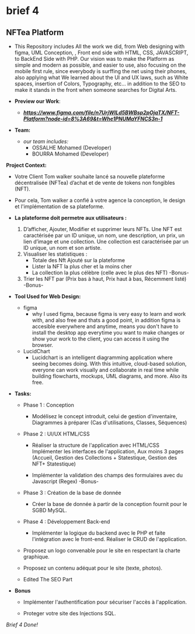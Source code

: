 # brief 4
## NFTea Platform
* This Repository includes All the work we did, from Web designing with figma, UML Conception, 
    , Front end side with HTML, CSS, JAVASCRIPT, to BackEnd Side with PHP.
    Our vision was to make the Platform as simple and modern as possible, and easier to use, also focusing on the mobile first rule, since everybody is surffing the net using their phones, also applying what We learned about the UI and UX laws, such as White spaces, insertion of Colors, Typography, etc...
    in addition to the SEO to make it stands in the front when someone searches for Digital Arts.

* **Preview our Work**:
    - ***https://www.figma.com/file/n7UrjWILd5BWBsp2pOjqTX/NFT-Platform?node-id=8%3A69&t=Whe1PNUMaYFNCS3n-1***

* **Team:**
    * *our team includes:*
        - OSSALHE Mohamed (Developer)
        - BOURRA Mohamed (Developer)

**Project Context:**
* Votre Client Tom walker souhaite lancé sa nouvelle plateforme décentralisée (NFTea) d’achat et de vente de tokens non fongibles (NFT).

* ​Pour cela, Tom walker a confié à votre agence la conception, le design et l'implémentation de sa plateforme.

* **La plateforme doit permetre aux utilisateurs :**
    1. D’afficher, Ajouter, Modifier et supprimer leurs NFTs. Une NFT est caractérisée par un ID unique, un nom, une description, un prix, un lien d’image et une collection. Une collection est caractérisée par un ID unique, un nom et son artiste.
    2. Visualiser les statistiques :
        + Totale des Nft Ajouté sur la plateforme
        + Lister la NFT la plus cher et la moins cher
        + La collection la plus célèbre (celle avec le plus des NFT) -Bonus-
    3. Trier les NFT par (Prix bas à haut, Prix haut à bas, Récemment listé) -Bonus-

* **Tool Used for Web Design:**
    * figma
        - why I used figma, because figma is very easy to learn and work with, and also free and thats a good point, in addition figma is accesible everywhere and anytime, means you don't have to install
    the desktop app everytime you want to make changes or show your
    work to the client, you can access it using the browser.
    * LucidChart
        - Lucidchart is an intelligent diagramming application where seeing becomes doing. With this intuitive, cloud-based solution, everyone can work visually and collaborate in real time while building flowcharts, mockups, UML diagrams, and more. Also its free.

* **Tasks:**
    - Phase 1 : Conception
        + Modélisez le concept introduit, celui de gestion d'inventaire, Diagrammes à préparer (Cas d'utilisations, Classes, Séquences)

    - Phase 2 : UI/UX HTML/CSS
        + Réaliser la structure de l'application avec HTML/CSS Implémenter les interfaces de l'application, Aux moins 3 pages (Accueil, Gestion des Collections + Statestique, Gestion des NFT+ Statestique)

        + Implémenter la validation des champs des formulaires avec du Javascript (Regex) -Bonus-

    - Phase 3 : Création de la base de donnée
        + Créer la base de donnée à partir de la conception fournit pour le SGBD MySQL.


    - Phase 4 : Développement Back-end
        + Implémenter la logique du backend avec le PHP et faite l'intégration avec le front-end. Réaliser le CRUD de l'application.

    - Proposez un logo convenable pour le site en respectant la charte graphique.

    - Proposez un contenu adéquat pour le site (texte, photos).

    - Edited The SEO Part

* **Bonus**
    - Implémenter l'authentification pour sécuriser l'accès à l'application.

    - Proteger votre site des Injections SQL.

*Brief 4 Done!*

